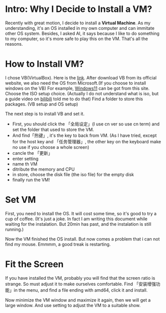 # Intro: Why I Decide to Install a VM?

Recently with great motion, I decide to install a **Virtual Machine**. As my understanding, it's an OS installed in my own computer and can immitate other OS system. Besides, I asked AI, it says because I like to do something to my computer, so it's more safe to play this on the VM. That's all the reasons.

# How to Install VM?

I chose VB(VirtualBox). Here is the [link](https://www.virtualbox.org/). After download VB from its official website, we also need the OS from Microsoft.(If you choose to install windows on the VB) For example, [Windows11](https://www.microsoft.com/zh-cn/software-download/windows11) can be got from this site. Choose the ISO setup choice. (Actually I do not understand what is iso, but a guide video on [bilibili](https://www.bilibili.com/video/BV1v34y1D7Ec?spm_id_from=333.788.player.switch&vd_source=511a91ef2f7b2b1dbc28ac62a47dadae&p=3) told me to do that) Find a folder to store this packages. (VB setup and OS setup)

The next step is to install VB and set it. 

- First, you should click the 「全局设定」(I use cn ver so use cn term) and set the folder that used to store the VM. 
- And find「热键」, it's the key to back from VM. (As I have tried, except for the host key and 「任务管理器」, the other key on the keyboard make no use if you choose a whole screen) 
- cancle the 「更新」
- enter setting
- name th VM
- ditribute the memory and CPU
- in store, choose the disk file (the iso file) for the empty disk
- finally run the VM!

# Set VM

First, you need to install the OS. It will cost some time, so it's good to try a cup of coffee. (It's just a joke. In fact I am writing this document while waiting for the instalation. But 20min has past, and the instalation is still running.)

Now the VM finished the OS install. But now comes a problem that i can not find my mouse. Emmmm, a good treak is restarting.

# Fit the Screen

If you have installed the VM, probably you will find that the screen ratio is strange. So must adjust it to make ourselves comfortable. Find 「安装增强功能」in the menu, and find a file ending with amd64, click it and install.

Now minimize the VM window and maximize it again, then we will get a large window. And use setting to adjust the VM to a suitable show.